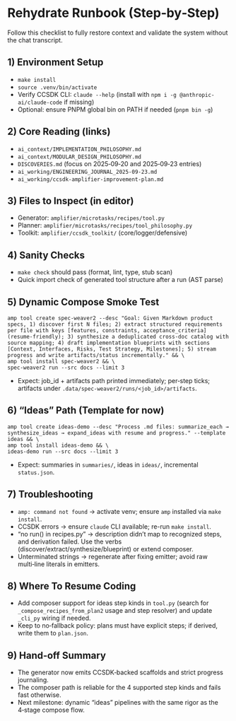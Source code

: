 # Rehydrate Runbook (Step‑by‑Step)

Follow this checklist to fully restore context and validate the system without the chat transcript.

## 1) Environment Setup
- `make install`
- `source .venv/bin/activate`
- Verify CCSDK CLI: `claude --help` (install with `npm i -g @anthropic-ai/claude-code` if missing)
- Optional: ensure PNPM global bin on PATH if needed (`pnpm bin -g`)

## 2) Core Reading (links)
- `ai_context/IMPLEMENTATION_PHILOSOPHY.md`
- `ai_context/MODULAR_DESIGN_PHILOSOPHY.md`
- `DISCOVERIES.md` (focus on 2025‑09‑20 and 2025‑09‑23 entries)
- `ai_working/ENGINEERING_JOURNAL_2025-09-23.md`
- `ai_working/ccsdk-amplifier-improvement-plan.md`

## 3) Files to Inspect (in editor)
- Generator: `amplifier/microtasks/recipes/tool.py`
- Planner: `amplifier/microtasks/recipes/tool_philosophy.py`
- Toolkit: `amplifier/ccsdk_toolkit/` (core/logger/defensive)

## 4) Sanity Checks
- `make check` should pass (format, lint, type, stub scan)
- Quick import check of generated tool structure after a run (AST parse)

## 5) Dynamic Compose Smoke Test
```
amp tool create spec-weaver2 --desc "Goal: Given Markdown product specs, 1) discover first N files; 2) extract structured requirements per file with keys [features, constraints, acceptance_criteria] (resume-friendly); 3) synthesize a deduplicated cross-doc catalog with source mapping; 4) draft implementation blueprints with sections [Context, Interfaces, Risks, Test Strategy, Milestones]; 5) stream progress and write artifacts/status incrementally." && \
amp tool install spec-weaver2 && \
spec-weaver2 run --src docs --limit 3
```
- Expect: job_id + artifacts path printed immediately; per‑step ticks; artifacts under `.data/spec-weaver2/runs/<job_id>/artifacts`.

## 6) “Ideas” Path (Template for now)
```
amp tool create ideas-demo --desc "Process .md files: summarize_each → synthesize_ideas → expand_ideas with resume and progress." --template ideas && \
amp tool install ideas-demo && \
ideas-demo run --src docs --limit 3
```
- Expect: summaries in `summaries/`, ideas in `ideas/`, incremental `status.json`.

## 7) Troubleshooting
- `amp: command not found` → activate venv; ensure `amp` installed via `make install`.
- CCSDK errors → ensure `claude` CLI available; re-run `make install`.
- “no run() in recipes.py” → description didn’t map to recognized steps, and derivation failed. Use the verbs (discover/extract/synthesize/blueprint) or extend composer.
- Unterminated strings → regenerate after fixing emitter; avoid raw multi‑line literals in emitters.

## 8) Where To Resume Coding
- Add composer support for ideas step kinds in `tool.py` (search for `_compose_recipes_from_plan2` usage and step resolver) and update `_cli_py` wiring if needed.
- Keep to no‑fallback policy: plans must have explicit steps; if derived, write them to `plan.json`.

## 9) Hand‑off Summary
- The generator now emits CCSDK‑backed scaffolds and strict progress journaling.
- The composer path is reliable for the 4 supported step kinds and fails fast otherwise.
- Next milestone: dynamic “ideas” pipelines with the same rigor as the 4‑stage compose flow.

